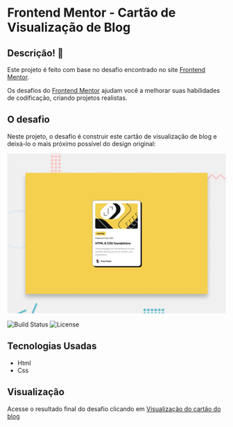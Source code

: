 # Frontend Mentor - Cartão de Visualização de Blog

## Descrição! 👋

Este projeto é feito com base no desafio encontrado no site [Frontend Mentor](https://www.frontendmentor.io).

Os desafios do [Frontend Mentor](https://www.frontendmentor.io) ajudam você a melhorar suas habilidades de codificação, criando projetos realistas.

## O desafio

Neste projeto, o desafio é construir este cartão de visualização de blog e deixá-lo o mais próximo possível do design original:

<img src="./blog-preview-card-main/blog-preview-card-main/preview.jpg" alt="Preview" width="600" />


![Build Status](https://img.shields.io/badge/build-passing-brightgreen)
![License](https://img.shields.io/badge/license-MIT-blue)


## Tecnologias Usadas
- Html
- Css

## Visualização 
Acesse o resultado final do desafio clicando em [Visualização do cartão do blog](https://front-end-mentor-cartao-blog.vercel.app)

